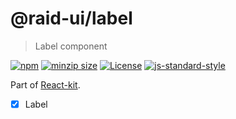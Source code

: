 
# @raid-ui/label

> Label component


[![npm](https://img.shields.io/npm/v/@raid-ui/label?style=flat-square)](https://www.npmjs.com/package/@raid-ui/label)
[![minzip size](https://img.shields.io/bundlephobia/minzip/@raid-ui/label?style=flat-square)](https://bundlephobia.com/result?p=@raid-ui/label)
[![License](https://img.shields.io/github/license/mattstyles/react-kit.svg?style=flat-square)](https://github.com/mattstyles/react-kit/blob/master/license.md)
[![js-standard-style](https://img.shields.io/badge/code%20style-standard-brightgreen.svg?style=flat-square)](http://standardjs.com/)

Part of [React-kit](https://github.com/mattstyles/react-kit).

* [x] Label
